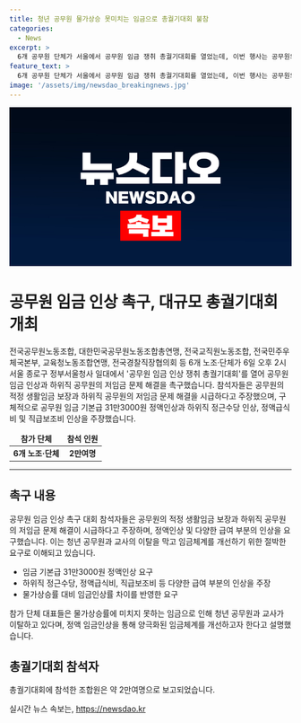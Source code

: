 ```yaml
---
title: 청년 공무원 물가상승 못미치는 임금으로 총궐기대회 불참
categories:
  - News
excerpt: >
  6개 공무원 단체가 서울에서 공무원 임금 쟁취 총궐기대회를 열었는데, 이번 행사는 공무원의 임금 상승과 하위직 공무원의 저임금 문제 해결을 촉구하는데 주안점을 두었습니다. 이들은 정액임금 상승과 정근수당, 급식비 등에 대한 요구를 제기하며, 공무원 임금체계의 개선을 촉구했습니다. 또한, 2만여명의 조합원이 참여한 이번 행사에서 공무원들의 삶을 더 나아지게 하기 위한 절박한 요구를 내걸었습니다.
feature_text: >
  6개 공무원 단체가 서울에서 공무원 임금 쟁취 총궐기대회를 열었는데, 이번 행사는 공무원의 임금 상승과 하위직 공무원의 저임금 문제 해결을 촉구하는데 주안점을 두었습니다. 이들은 정액임금 상승과 정근수당, 급식비 등에 대한 요구를 제기하며, 공무원 임금체계의 개선을 촉구했습니다. 또한, 2만여명의 조합원이 참여한 이번 행사에서 공무원들의 삶을 더 나아지게 하기 위한 절박한 요구를 내걸었습니다.
image: '/assets/img/newsdao_breakingnews.jpg'
---
```


<p><img src="/assets/img/newsdao_breakingnews.jpg" alt="ontimetimes 속보" /></p>

<h1>공무원 임금 인상 촉구, 대규모 총궐기대회 개최</h1>

<p data-ke-size="size16">전국공무원노동조합, 대한민국공무원노동조합총연맹, 전국교직원노동조합, 전국민주우체국본부, 교육청노동조합연맹, 전국경찰직장협의회 등 6개 노조·단체가 6일 오후 2시 서울 종로구 정부서울청사 일대에서 '공무원 임금 인상 쟁취 총궐기대회'를 열어 공무원 임금 인상과 하위직 공무원의 저임금 문제 해결을 촉구했습니다. 참석자들은 공무원의 적정 생활임금 보장과 하위직 공무원의 저임금 문제 해결을 시급하다고 주장했으며, 구체적으로 공무원 임금 기본급 31만3000원 정액인상과 하위직 정근수당 인상, 정액급식비 및 직급보조비 인상을 주장했습니다.</p>

<table>
<thead>
<tr>
<td style="text-align: center; height: 17px;"><b>참가 단체</b></td>
<td style="text-align: center; height: 17px;"><b>참석 인원</b></td>
</tr>
</thead>
<tbody>
<tr>
<td style="text-align: center; height: 17px;"><b>6개 노조·단체</b></td>
<td style="text-align: center; height: 17px;"><b>2만여명</b></td>
</tr>
</tbody>
</table>

<hr>

<h2 data-ke-size="size26">촉구 내용</h2>

<p data-ke-size="size16">공무원 임금 인상 촉구 대회 참석자들은 공무원의 적정 생활임금 보장과 하위직 공무원의 저임금 문제 해결이 시급하다고 주장하며, 정액인상 및 다양한 급여 부분의 인상을 요구했습니다. 이는 청년 공무원과 교사의 이탈을 막고 임금체계를 개선하기 위한 절박한 요구로 이해되고 있습니다.</p>

<ul>
<li>임금 기본급 31만3000원 정액인상 요구</li>
<li>하위직 정근수당, 정액급식비, 직급보조비 등 다양한 급여 부분의 인상을 주장</li>
<li>물가상승률 대비 임금인상률 차이를 반영한 요구</li>
</ul>

<p data-ke-size="size16">참가 단체 대표들은 물가상승률에 미치지 못하는 임금으로 인해 청년 공무원과 교사가 이탈하고 있다며, 정액 임금인상을 통해 양극화된 임금체계를 개선하고자 한다고 설명했습니다.</p>

<h2 data-ke-size="size26">총궐기대회 참석자</h2>

<p data-ke-size="size16">총궐기대회에 참석한 조합원은 약 2만여명으로 보고되었습니다.</p>
실시간 뉴스 속보는, <a href="https://newsdao.kr" rel="dofollow">https://newsdao.kr</a>


